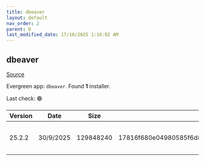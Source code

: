 ```yaml
---
title: dbeaver
layout: default
nav_order: 2
parent: D
last_modified_date: 17/10/2025 1:16:02 AM
---
```


## dbeaver

[Source](https://github.com/dbeaver/dbeaver)

Evergreen app: `dbeaver`. Found **1** installer.

Last check: 🟢

| Version | Date      | Size      | Sha256                                                           | Architecture | InstallerType | Type | URI                                                                                                                                                                                              |
| ------- | --------- | --------- | ---------------------------------------------------------------- | ------------ | ------------- | ---- | ------------------------------------------------------------------------------------------------------------------------------------------------------------------------------------------------ |
| 25.2.2  | 30/9/2025 | 129848240 | 17816f680e04980585f6d8320c807de5685649498ceb80358f972798a0a126db | x64          | Default       | exe  | [https://github.com/dbeaver/dbeaver/releases/download/25.2.2/dbeaver-ce-25.2.2-x86_64-setup.exe](https://github.com/dbeaver/dbeaver/releases/download/25.2.2/dbeaver-ce-25.2.2-x86_64-setup.exe) |
